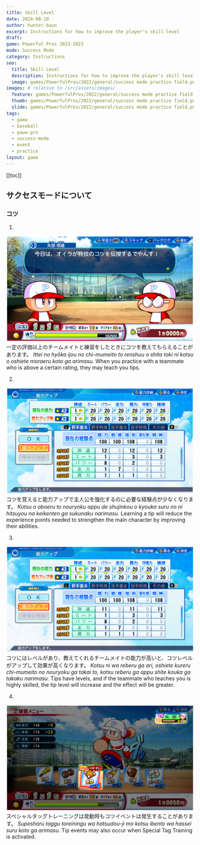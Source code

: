 ```yaml
---
title: Skill Level
date: 2024-08-10
author: hunter-baun
excerpt: Instructions for how to improve the player's skill level
draft: 
game: Powerful Pros 2022-2023
mode: Success Mode
category: Instructions
seo:
  title: Skill Level
  description: Instructions for how to improve the player's skill level
  image: games/PowerfulPros/2022/general/success mode practice field.png
images: # relative to /src/assets/images/
  feature: games/PowerfulPros/2022/general/success mode practice field.png
  thumb: games/PowerfulPros/2022/general/success mode practice field.png
  slide: games/PowerfulPros/2022/general/success mode practice field.png
tags:
  - game
  - baseball
  - pawa-pro
  - success-mode
  - event
  - practice
layout: game
---
```

[[toc]]
<article class="prose max-w-xl lg:max-w-4xl lg:prose-lg">

## サクセスモードについて
### コツ

1.
![Teammate teaching tips dialog](</assets/images/games/PowerfulPros/2022/Success Mode/Instructions/Success Mode/Practice/Skill Level/1.png>)
一定の評価以上のチームメイトと練習をしたときにコツを教えてもらえることがあります。
*Ittei no hyōka ijou no chi-mumeito to renshuu o shita toki ni kotsu o oshiete moraeru koto ga arimasu.*
When you practice with a teammate who is above a certain rating, they may teach you tips.

2. 
![Experience point allocation with lower cost](</assets/images/games/PowerfulPros/2022/Success Mode/Instructions/Success Mode/Practice/Skill Level/2.png>)
コツを覚えると能力アップで主人公を強化するのに必要な経験点が少なくなります。
*Kotsu o oboeru to nouryoku appu de shujinkou o kyouka suru no ni hitsuyou na keikenten ga sukunaku narimasu.*
Learning a tip will reduce the experience points needed to strengthen the main character by improving their abilities.

3.
![Even lower cost allocation with higher levels](</assets/images/games/PowerfulPros/2022/Success Mode/Instructions/Success Mode/Practice/Skill Level/3.png>)
コツにはレベルがあり、教えてくれるチームメイトの能力が高いと、コツレベルがアップして効果が高くなります。
*Kotsu ni wa reberu ga ari, oshiete kureru chi-mumeito no nouryoku ga takai to, kotsu reberu ga appu shite kouka ga takaku narimasu.*
Tips have levels, and if the teammate who teaches you is highly skilled, the tip level will increase and the effect will be greater.

4.
![Extra tip event available from special tag training](</assets/images/games/PowerfulPros/2022/Success Mode/Instructions/Success Mode/Practice/Skill Level/4.png>)
スペシャルタッグトレーニングは発動時もコツイベントは発生することがあります。
*Supesharu taggu toreiningu wa hatsudou-ji mo kotsu ibento wa hassei suru koto ga arimasu.*
Tip events may also occur when Special Tag Training is activated.

</article>